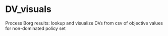 # DV_visuals
Process Borg results: lookup and visualize DVs from csv of objective values for non-dominated policy set
